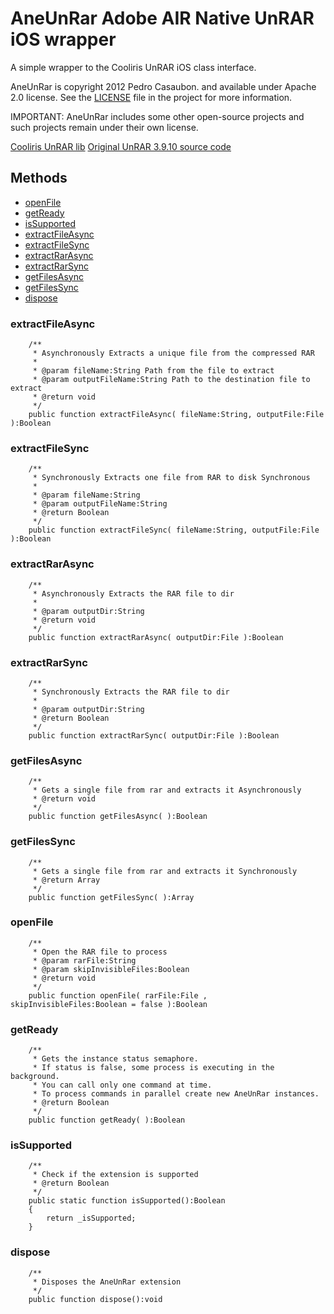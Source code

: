 AneUnRar Adobe AIR Native UnRAR iOS wrapper 
===========================================
A simple wrapper to the Cooliris UnRAR iOS class interface. 

AneUnRar is copyright 2012 Pedro Casaubon. and available under Apache 2.0 license. See the [LICENSE]() file in the project for more information.

IMPORTANT: AneUnRar includes some other open-source projects and such projects remain under their own license.

[Cooliris UnRAR lib](http://code.google.com/p/cooliris-toolkit/)
[Original UnRAR 3.9.10 source code](http://www.rarlab.com/rar_add.htm)

Methods
----------------
 * [openFile](#openFile)
 * [getReady](#getReady)
 * [isSupported](#isSupported) 
 * [extractFileAsync](#extractFileAsync)
 * [extractFileSync](#extractFileSync)
 * [extractRarAsync](#extractRarAsync)
 * [extractRarSync](#extractRarSync)
 * [getFilesAsync](#getFilesAsync)
 * [getFilesSync](#getFilesSync)
 * [dispose](#dispose)



 <a id="extractFileAsync"></a>
 ### extractFileAsync     
        /**
         * Asynchronously Extracts a unique file from the compressed RAR
         * 
         * @param fileName:String Path from the file to extract
         * @param outputFileName:String Path to the destination file to extract
         * @return void
         */
        public function extractFileAsync( fileName:String, outputFile:File ):Boolean

 <a id="extractFileSync"></a>
 ### extractFileSync           
        /**
         * Synchronously Extracts one file from RAR to disk Synchronous
         * 
         * @param fileName:String
         * @param outputFileName:String
         * @return Boolean
         */
        public function extractFileSync( fileName:String, outputFile:File ):Boolean

 <a id="extractRarAsync"></a>
 ### extractRarAsync         
        /**
         * Asynchronously Extracts the RAR file to dir  
         * 
         * @param outputDir:String
         * @return void
         */
        public function extractRarAsync( outputDir:File ):Boolean

 <a id="extractRarSync"></a>
 ### extractRarSync 
        /**
         * Synchronously Extracts the RAR file to dir 
         * 
         * @param outputDir:String
         * @return Boolean
         */
        public function extractRarSync( outputDir:File ):Boolean

 <a id="getFilesAsync"></a>
 ### getFilesAsync         
        /**
         * Gets a single file from rar and extracts it Asynchronously
         * @return void
         */
        public function getFilesAsync( ):Boolean

 <a id="getFilesSync"></a>
 ### getFilesSync         
        /**
         * Gets a single file from rar and extracts it Synchronously
         * @return Array
         */
        public function getFilesSync( ):Array

 <a id="openFile"></a>
 ### openFile         
        /**
         * Open the RAR file to process
         * @param rarFile:String
         * @param skipInvisibleFiles:Boolean
         * @return void
         */
        public function openFile( rarFile:File , skipInvisibleFiles:Boolean = false ):Boolean

 <a id="getReady"></a>
 ### getReady 
        /**
         * Gets the instance status semaphore.
         * If status is false, some process is executing in the background.
         * You can call only one command at time.
         * To process commands in parallel create new AneUnRar instances.
         * @return Boolean
         */                 
        public function getReady( ):Boolean
                 

 <a id="isSupported"></a>
 ### isSupported 
        /**
         * Check if the extension is supported
         * @return Boolean
         */
        public static function isSupported():Boolean
        {
            return _isSupported;
        }

 <a id="dispose"></a>
 ### dispose         
        /**
         * Disposes the AneUnRar extension
         */
        public function dispose():void


